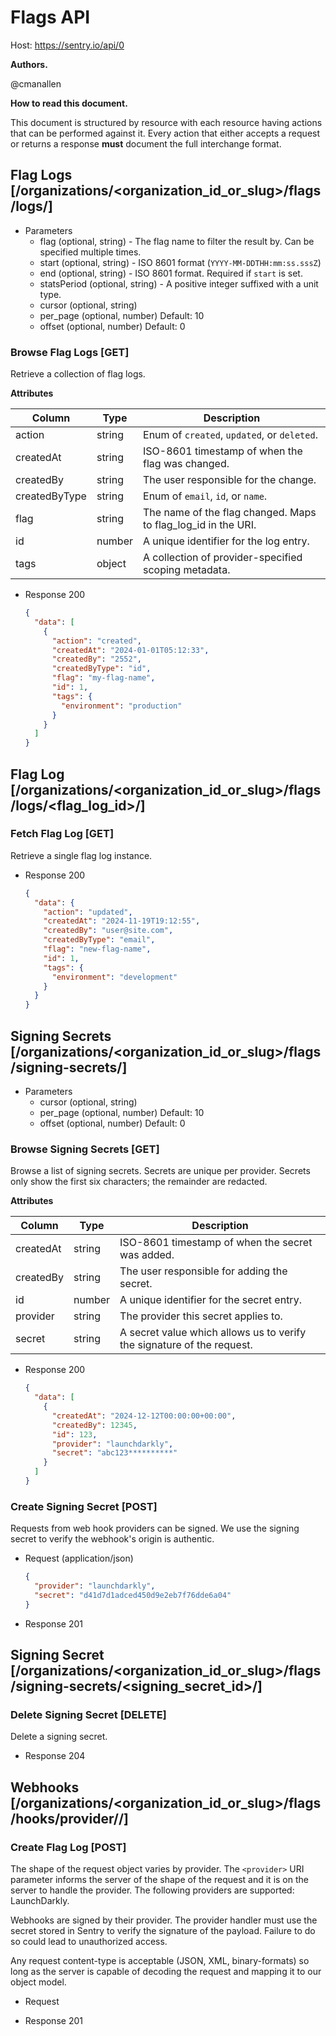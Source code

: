 # Flags API

Host: https://sentry.io/api/0

**Authors.**

@cmanallen

**How to read this document.**

This document is structured by resource with each resource having actions that can be performed against it. Every action that either accepts a request or returns a response **must** document the full interchange format.

## Flag Logs [/organizations/<organization_id_or_slug>/flags/logs/]

- Parameters
  - flag (optional, string) - The flag name to filter the result by. Can be specified multiple times.
  - start (optional, string) - ISO 8601 format (`YYYY-MM-DDTHH:mm:ss.sssZ`)
  - end (optional, string) - ISO 8601 format. Required if `start` is set.
  - statsPeriod (optional, string) - A positive integer suffixed with a unit type.
  - cursor (optional, string)
  - per_page (optional, number)
    Default: 10
  - offset (optional, number)
    Default: 0

### Browse Flag Logs [GET]

Retrieve a collection of flag logs.

**Attributes**

| Column        | Type   | Description                                                   |
| ------------- | ------ | ------------------------------------------------------------- |
| action        | string | Enum of `created`, `updated`, or `deleted`.                   |
| createdAt     | string | ISO-8601 timestamp of when the flag was changed.              |
| createdBy     | string | The user responsible for the change.                          |
| createdByType | string | Enum of `email`, `id`, or `name`.                             |
| flag          | string | The name of the flag changed. Maps to flag_log_id in the URI. |
| id            | number | A unique identifier for the log entry.                        |
| tags          | object | A collection of provider-specified scoping metadata.          |

- Response 200

  ```json
  {
    "data": [
      {
        "action": "created",
        "createdAt": "2024-01-01T05:12:33",
        "createdBy": "2552",
        "createdByType": "id",
        "flag": "my-flag-name",
        "id": 1,
        "tags": {
          "environment": "production"
        }
      }
    ]
  }
  ```

## Flag Log [/organizations/<organization_id_or_slug>/flags/logs/<flag_log_id>/]

### Fetch Flag Log [GET]

Retrieve a single flag log instance.

- Response 200

  ```json
  {
    "data": {
      "action": "updated",
      "createdAt": "2024-11-19T19:12:55",
      "createdBy": "user@site.com",
      "createdByType": "email",
      "flag": "new-flag-name",
      "id": 1,
      "tags": {
        "environment": "development"
      }
    }
  }
  ```

## Signing Secrets [/organizations/<organization_id_or_slug>/flags/signing-secrets/]

- Parameters
  - cursor (optional, string)
  - per_page (optional, number)
    Default: 10
  - offset (optional, number)
    Default: 0

### Browse Signing Secrets [GET]

Browse a list of signing secrets. Secrets are unique per provider. Secrets only show the first six characters; the remainder are redacted.

**Attributes**

| Column    | Type   | Description                                                            |
| --------- | ------ | ---------------------------------------------------------------------- |
| createdAt | string | ISO-8601 timestamp of when the secret was added.                       |
| createdBy | string | The user responsible for adding the secret.                            |
| id        | number | A unique identifier for the secret entry.                              |
| provider  | string | The provider this secret applies to.                                   |
| secret    | string | A secret value which allows us to verify the signature of the request. |

- Response 200

  ```json
  {
    "data": [
      {
        "createdAt": "2024-12-12T00:00:00+00:00",
        "createdBy": 12345,
        "id": 123,
        "provider": "launchdarkly",
        "secret": "abc123**********"
      }
    ]
  }
  ```

### Create Signing Secret [POST]

Requests from web hook providers can be signed. We use the signing secret to verify the webhook's origin is authentic.

- Request (application/json)

  ```json
  {
    "provider": "launchdarkly",
    "secret": "d41d7d1adced450d9e2eb7f76dde6a04"
  }
  ```

- Response 201

## Signing Secret [/organizations/<organization_id_or_slug>/flags/signing-secrets/<signing_secret_id>/]

### Delete Signing Secret [DELETE]

Delete a signing secret.

- Response 204

## Webhooks [/organizations/<organization_id_or_slug>/flags/hooks/provider/<provider>/]

### Create Flag Log [POST]

The shape of the request object varies by provider. The `<provider>` URI parameter informs the server of the shape of the request and it is on the server to handle the provider. The following providers are supported: LaunchDarkly.

Webhooks are signed by their provider. The provider handler must use the secret stored in Sentry to verify the signature of the payload. Failure to do so could lead to unauthorized access.

Any request content-type is acceptable (JSON, XML, binary-formats) so long as the server is capable of decoding the request and mapping it to our object model.

- Request

- Response 201
